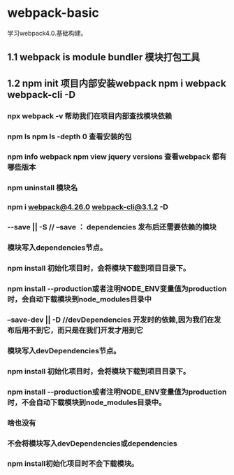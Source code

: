# webpack-basic
学习webpack4.0.基础构建。

## 1.1 webpack is module bundler   模块打包工具
## 1.2 npm init     项目内部安装webpack   npm i webpack webpack-cli  -D 
### npx webpack -v  帮助我们在项目内部查找模块依赖    
### npm ls   npm ls -depth 0   查看安装的包
### npm info webpack    npm view jquery versions   查看webpack 都有哪些版本  
### npm uninstall 模块名
### npm i webpack@4.26.0   webpack-cli@3.1.2 -D

### --save || -S // –save ： dependencies 发布后还需要依赖的模块 

### 模块写入dependencies节点。
### npm install 初始化项目时，会将模块下载到项目目录下。
### npm install --production或者注明NODE_ENV变量值为production时，会自动下载模块到node_modules目录中


###  –save-dev || -D //devDependencies 开发时的依赖,因为我们在发布后用不到它，而只是在我们开发才用到它

### 模块写入devDependencies节点。
###  npm install 初始化项目时，会将模块下载到项目目录下。
###  npm install --production或者注明NODE_ENV变量值为production时，不会自动下载模块到node_modules目录中。



### 啥也没有   
### 不会将模块写入devDependencies或dependencies
###  npm install初始化项目时不会下载模块。

